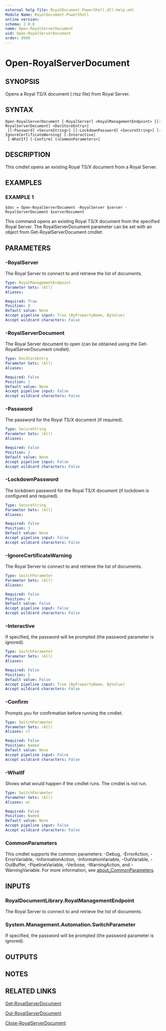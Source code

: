 ```yaml
---
external help file: RoyalDocument.PowerShell.dll-Help.xml
Module Name: RoyalDocument.PowerShell
online version:
schema: 2.0.0
name: Open-RoyalServerDocument
uid: Open-RoyalServerDocument
order: 9940
---
```


# Open-RoyalServerDocument

## SYNOPSIS
Opens a Royal TS/X document (.rtsz file) from Royal Server.

## SYNTAX

```
Open-RoyalServerDocument [-RoyalServer] <RoyalManagementEndpoint> [[-RoyalServerDocument] <DocStoreEntry>]
 [[-Password] <SecureString>] [[-LockdownPassword] <SecureString>] [-IgnoreCertificateWarning] [-Interactive]
 [-WhatIf] [-Confirm] [<CommonParameters>]
```

## DESCRIPTION
This cmdlet opens an existing Royal TS/X document from a Royal Server.

## EXAMPLES

### EXAMPLE 1
```
$doc = Open-RoyalServerDocument -RoyalServer $server -RoyalServerDocument $serverDocument
```

This command opens an existing Royal TS/X document from the specified Royal Server.
The RoyalServerDocument parameter can be set with an object from Get-RoyalServerDocument cmdlet.

## PARAMETERS

### -RoyalServer
The Royal Server to connect to and retrieve the list of documents.

```yaml
Type: RoyalManagementEndpoint
Parameter Sets: (All)
Aliases:

Required: True
Position: 0
Default value: None
Accept pipeline input: True (ByPropertyName, ByValue)
Accept wildcard characters: False
```

### -RoyalServerDocument
The Royal Server document to open (can be obtained using the Get-RoyalServerDocument cmdlet).

```yaml
Type: DocStoreEntry
Parameter Sets: (All)
Aliases:

Required: False
Position: 1
Default value: None
Accept pipeline input: False
Accept wildcard characters: False
```

### -Password
The password for the Royal TS/X document (if required).

```yaml
Type: SecureString
Parameter Sets: (All)
Aliases:

Required: False
Position: 2
Default value: None
Accept pipeline input: False
Accept wildcard characters: False
```

### -LockdownPassword
The lockdown password for the Royal TS/X document (if lockdown is configured and required).

```yaml
Type: SecureString
Parameter Sets: (All)
Aliases:

Required: False
Position: 3
Default value: None
Accept pipeline input: False
Accept wildcard characters: False
```

### -IgnoreCertificateWarning
The Royal Server to connect to and retrieve the list of documents.

```yaml
Type: SwitchParameter
Parameter Sets: (All)
Aliases:

Required: False
Position: 4
Default value: False
Accept pipeline input: False
Accept wildcard characters: False
```

### -Interactive
If specified, the password will be prompted (the password parameter is ignored).

```yaml
Type: SwitchParameter
Parameter Sets: (All)
Aliases:

Required: False
Position: 5
Default value: False
Accept pipeline input: True (ByPropertyName, ByValue)
Accept wildcard characters: False
```

### -Confirm
Prompts you for confirmation before running the cmdlet.

```yaml
Type: SwitchParameter
Parameter Sets: (All)
Aliases: cf

Required: False
Position: Named
Default value: None
Accept pipeline input: False
Accept wildcard characters: False
```

### -WhatIf
Shows what would happen if the cmdlet runs.
The cmdlet is not run.

```yaml
Type: SwitchParameter
Parameter Sets: (All)
Aliases: wi

Required: False
Position: Named
Default value: None
Accept pipeline input: False
Accept wildcard characters: False
```

### CommonParameters
This cmdlet supports the common parameters: -Debug, -ErrorAction, -ErrorVariable, -InformationAction, -InformationVariable, -OutVariable, -OutBuffer, -PipelineVariable, -Verbose, -WarningAction, and -WarningVariable. For more information, see [about_CommonParameters](http://go.microsoft.com/fwlink/?LinkID=113216).

## INPUTS

### RoyalDocumentLibrary.RoyalManagementEndpoint
The Royal Server to connect to and retrieve the list of documents.

### System.Management.Automation.SwitchParameter
If specified, the password will be prompted (the password parameter is ignored).

## OUTPUTS

## NOTES

## RELATED LINKS

[Get-RoyalServerDocument]()

[Out-RoyalServerDocument]()

[Close-RoyalServerDocument]()

